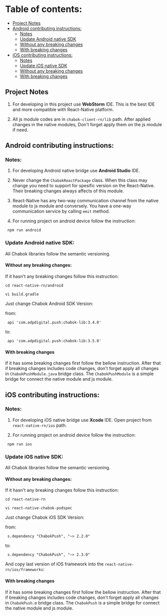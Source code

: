 # Table of contents:
* [Project Notes](#project-notes)
* [Android contributing instructions:](#android-contributing-instructions)
    - [Notes](#notes)
    - [Update Android native SDK](#update-android-native-sdk)
    - [Without any breaking changes](#without-any-breaking-changes)
    - [With breaking changes](#with-breaking-changes)
* [iOS contributing instructions:](#ios-contributing-instructions)
    - [Notes](#notes-1)
    - [Update iOS native SDK](#update-ios-native-sdk)
    - [Without any breaking changes](#without-any-breaking-changes-1)
    - [With breaking changes](#with-breaking-changes-1)


## Project Notes
1) For developing in this project use **WebStorm** IDE. This is the best IDE and more compatible with React-Native platform.

2) All js module codes are in `chabok-client-rn/lib` path. After applied changes in the native modules, Don't forget apply them on the js module if need. 

## Android contributing instructions:

### Notes:
1) For developing Android native bridge use **Android Studio** IDE.

2) Never change the `ChabokReactPackage` class. When this class may change you need to support for spesific version on the React-Native. Their breaking changes always affects of this module.

3) React-Native has any two-way communication channel from the native module to js module and conversely. You have a one-way communication service by calling `emit` method.

4) For running project on android device follow the instruction:

```
 npm run android
```

### Update Android native SDK:
All Chabok libraries follow the semantic versioning.

#### Without any breaking changes:
If it hasn't any breaking changes follow this instruction:

```
cd react-native-rn/android

vi build.gradle
```

Just change Chabok Android SDK Version:

from:
```
 api 'com.adpdigital.push:chabok-lib:3.4.0'
``` 
to:
```
 api 'com.adpdigital.push:chabok-lib:3.5.0'
```

#### With breaking changes
If it has some breaking changes first follow the bellow instruction. After that if breaking changes includes code changes, don't forget apply all changes in `ChabokPushModule.java` bridge class.
The `ChabokPushModule` is a simple bridge for connect the native module and js module.

## iOS contributing instructions:

### Notes:
1) For developing iOS native bridge use **Xcode** IDE. Open project from `react-native-rn/ios` path.

2) For running project on android device follow the instruction:

```
 npm run ios
```

### Update iOS native SDK:
All Chabok libraries follow the semantic versioning.

#### Without any breaking changes:
If it hasn't any breaking changes follow this instruction:

```
cd react-native-rn

vi react-native-chabok-podspec
```

Just change Chabok iOS SDK Version:

from:
```
 s.dependency "ChabokPush", "~> 2.2.0"
``` 
to:
```
 s.dependency "ChabokPush", "~> 2.3.0"
```

And copy last version of iOS framework into the `react-native-rn/ios/frameworks`:

#### With breaking changes
If it has some breaking changes first follow the bellow instruction. After that if breaking changes includes code changes, don't forget apply all changes in `ChabokPush.m` bridge class.
The `ChabokPush` is a simple bridge for connect the native module and js module.
